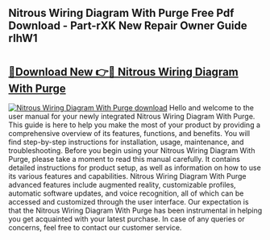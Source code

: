 ## Nitrous Wiring Diagram With Purge Free Pdf Download - Part-rXK New Repair Owner Guide rIhW1

# <h2><a href="http://dfql5kt.blite.top/?on=Nitrous+Wiring+Diagram+With+Purge">🔗Download New 👉🔴 Nitrous Wiring Diagram With Purge</a></h2>

[![Nitrous Wiring Diagram With Purge download](https://i.imgur.com/lujVjoI.png)](http://dfql5kt.blite.top/?on=Nitrous+Wiring+Diagram+With+Purge)
Hello and welcome to the user manual for your newly integrated Nitrous Wiring Diagram With Purge. This guide is here to help you make the most of your product by providing a comprehensive overview of its features, functions, and benefits. You will find step-by-step instructions for installation, usage, maintenance, and troubleshooting. Before you begin using your Nitrous Wiring Diagram With Purge, please take a moment to read this manual carefully. It contains detailed instructions for product setup, as well as information on how to use its various features and capabilities. Nitrous Wiring Diagram With Purge advanced features include augmented reality, customizable profiles, automatic software updates, and voice recognition, all of which can be accessed and customized through the user interface. Our expectation is that the Nitrous Wiring Diagram With Purge has been instrumental in helping you get acquainted with your latest purchase. In case of any queries or concerns, feel free to contact our customer service.
